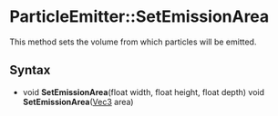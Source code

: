 # ParticleEmitter::SetEmissionArea

This method sets the volume from which particles will be emitted.

## Syntax

- void **SetEmissionArea**(float width, float height, float depth)
  void **SetEmissionArea**([Vec3](Vec3.md) area)
